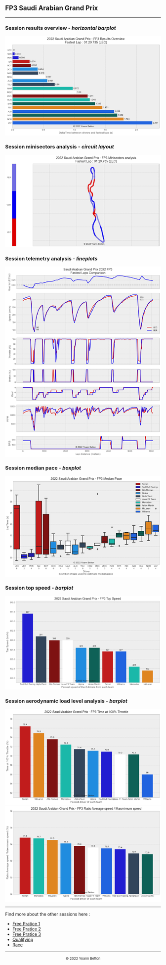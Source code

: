 ## FP3 Saudi Arabian Grand Prix

---

### Session results overview - *horizontal barplot*

<img src="/output/2022-03-27_Saudi_Arabian_Grand_Prix/fp3_results_overview_white.png?raw=true"/>

### Session minisectors analysis - *circuit layout*

<img src="/output/2022-03-27_Saudi_Arabian_Grand_Prix/fp3_minisectors_analysis_white.png?raw=true"/>

### Session telemetry analysis - *lineplots*

<img src="/output/2022-03-27_Saudi_Arabian_Grand_Prix/fp3_telemetry_analysis_white.png?raw=true"/>

### Session median pace - *boxplot*

<img src="/output/2022-03-27_Saudi_Arabian_Grand_Prix/fp3_median_pace_white.png?raw=true"/>

### Session top speed - *barplot*

<img src="/output/2022-03-27_Saudi_Arabian_Grand_Prix/topspeed_fp3_white.png?raw=true"/>

### Session aerodynamic load level analysis - *barplot*

<img src="/output/2022-03-27_Saudi_Arabian_Grand_Prix/fp3_maximum_throttle_white.png?raw=true"/>

<img src="/output/2022-03-27_Saudi_Arabian_Grand_Prix/fp3_speed_ratio_white.png?raw=true"/>

--- 

Find more about the other sessions here :
  - [Free Pratice 1](/page/FP1/2022-03-27_Saudi_Arabian_Grand_Prix)  
  - [Free Pratice 2](/page/FP2/2022-03-27_Saudi_Arabian_Grand_Prix) 
  - [Free Pratice 3](/page/FP3/2022-03-27_Saudi_Arabian_Grand_Prix)
  - [Qualifying](/page/Qualifying/2022-03-27_Saudi_Arabian_Grand_Prix) 
  - [Race](/page/Race/2022-03-27_Saudi_Arabian_Grand_Prix)

---

<div style="text-align: center">
  <p style="font-size:11px">&copy; 2022 Yoann Betton</p>
</div>

<!-- ---

<p style="font-size:11px">Page generated from <a href="https://github.com/yoannbtn/yoannbtn.github.io">github.com/yoannbtn</a>.</p> -->